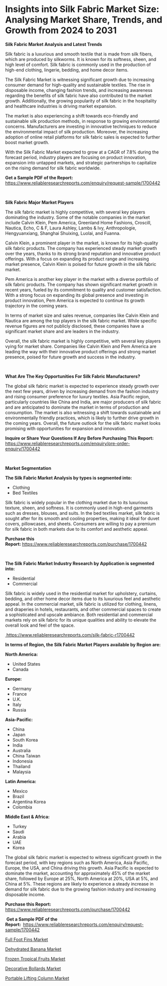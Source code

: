 <p><h1>Insights into Silk Fabric Market Size: Analysing Market Share, Trends, and Growth from 2024 to 2031</h1></p><p><strong>Silk Fabric Market Analysis and Latest Trends</strong></p>
<p><p>Silk fabric is a luxurious and smooth textile that is made from silk fibers, which are produced by silkworms. It is known for its softness, sheen, and high level of comfort. Silk fabric is commonly used in the production of high-end clothing, lingerie, bedding, and home decor items.</p><p>The Silk Fabric Market is witnessing significant growth due to increasing consumer demand for high-quality and sustainable textiles. The rise in disposable income, changing fashion trends, and increasing awareness regarding the benefits of silk fabric have also contributed to the market growth. Additionally, the growing popularity of silk fabric in the hospitality and healthcare industries is driving market expansion.</p><p>The market is also experiencing a shift towards eco-friendly and sustainable silk production methods, in response to growing environmental concerns. Manufacturers are investing in innovative techniques to reduce the environmental impact of silk production. Moreover, the increasing adoption of online retail platforms for silk fabric sales is expected to further boost market growth.</p><p>With the Silk Fabric Market expected to grow at a CAGR of 7.8% during the forecast period, industry players are focusing on product innovation, expansion into untapped markets, and strategic partnerships to capitalize on the rising demand for silk fabric worldwide.</p></p>
<p><strong>Get a Sample PDF of the Report:&nbsp;</strong> <a href="https://www.reliableresearchreports.com/enquiry/request-sample/1700442">https://www.reliableresearchreports.com/enquiry/request-sample/1700442</a></p>
<p>&nbsp;</p>
<p><strong>Silk Fabric Major Market Players</strong></p>
<p><p>The silk fabric market is highly competitive, with several key players dominating the industry. Some of the notable companies in the market include Calvin Klein, Pem America, Greenland Home Fashions, Croscill, Nautica, Echo, C & F, Laura Ashley, Lambs & Ivy, Anthropologie, Hengyuanxiang, Shanghai Shuixing, Luolai, and Fuanna.</p><p>Calvin Klein, a prominent player in the market, is known for its high-quality silk fabric products. The company has experienced steady market growth over the years, thanks to its strong brand reputation and innovative product offerings. With a focus on expanding its product range and increasing market presence, Calvin Klein is poised for future growth in the silk fabric market.</p><p>Pem America is another key player in the market with a diverse portfolio of silk fabric products. The company has shown significant market growth in recent years, fueled by its commitment to quality and customer satisfaction. With a strong focus on expanding its global presence and investing in product innovation, Pem America is expected to continue its growth trajectory in the coming years.</p><p>In terms of market size and sales revenue, companies like Calvin Klein and Nautica are among the top players in the silk fabric market. While specific revenue figures are not publicly disclosed, these companies have a significant market share and are leaders in the industry.</p><p>Overall, the silk fabric market is highly competitive, with several key players vying for market share. Companies like Calvin Klein and Pem America are leading the way with their innovative product offerings and strong market presence, poised for future growth and success in the industry.</p></p>
<p>&nbsp;</p>
<p><strong>What Are The Key Opportunities For Silk Fabric Manufacturers?</strong></p>
<p><p>The global silk fabric market is expected to experience steady growth over the next few years, driven by increasing demand from the fashion industry and rising consumer preference for luxury textiles. Asia Pacific region, particularly countries like China and India, are major producers of silk fabric and are anticipated to dominate the market in terms of production and consumption. The market is also witnessing a shift towards sustainable and environmentally friendly practices, which is likely to further drive growth in the coming years. Overall, the future outlook for the silk fabric market looks promising with opportunities for expansion and innovation.</p></p>
<p><strong>Inquire or Share Your Questions If Any Before Purchasing This Report:</strong> <a href="https://www.reliableresearchreports.com/enquiry/pre-order-enquiry/1700442">https://www.reliableresearchreports.com/enquiry/pre-order-enquiry/1700442</a></p>
<p>&nbsp;</p>
<p><strong>Market Segmentation</strong></p>
<p><strong>The Silk Fabric Market Analysis by types is segmented into:</strong></p>
<p><ul><li>Clothing</li><li>Bed Textiles</li></ul></p>
<p><p>Silk fabric is widely popular in the clothing market due to its luxurious texture, sheen, and softness. It is commonly used in high-end garments such as dresses, blouses, and suits. In the bed textiles market, silk fabric is sought after for its smooth and cooling properties, making it ideal for duvet covers, pillowcases, and sheets. Consumers are willing to pay a premium for silk fabric in both markets due to its comfort and aesthetic appeal.</p></p>
<p><strong>Purchase this Report:&nbsp;</strong><a href="https://www.reliableresearchreports.com/purchase/1700442">https://www.reliableresearchreports.com/purchase/1700442</a></p>
<p>&nbsp;</p>
<p><strong>The Silk Fabric Market Industry Research by Application is segmented into:</strong></p>
<p><ul><li>Residential</li><li>Commercial</li></ul></p>
<p><p>Silk fabric is widely used in the residential market for upholstery, curtains, bedding, and other home decor items due to its luxurious feel and aesthetic appeal. In the commercial market, silk fabric is utilized for clothing, linens, and draperies in hotels, restaurants, and other commercial spaces to create a sophisticated and upscale ambiance. Both residential and commercial markets rely on silk fabric for its unique qualities and ability to elevate the overall look and feel of the space.</p></p>
<p><a href="https://www.reliableresearchreports.com/silk-fabric-r1700442">&nbsp;https://www.reliableresearchreports.com/silk-fabric-r1700442</a></p>
<p><strong>In terms of Region, the Silk Fabric Market Players available by Region are:</strong></p>
<p>
    <p> <strong> North America: </strong>
        <ul>
            <li>United States</li>
            <li>Canada</li>
        </ul>
        </p> 
    <p> <strong> Europe: </strong>
        <ul>
            <li>Germany</li>
            <li>France</li>
            <li>U.K.</li>
            <li>Italy</li>
            <li>Russia</li>
        </ul>
        </p> 
    <p> <strong> Asia-Pacific: </strong>
        <ul>
            <li>China</li>
            <li>Japan</li>
            <li>South Korea</li>
            <li>India</li>
            <li>Australia</li>
            <li>China Taiwan</li>
            <li>Indonesia</li>
            <li>Thailand</li>
            <li>Malaysia</li>
        </ul>
        </p> 
    <p> <strong> Latin America: </strong>
        <ul>
            <li>Mexico</li>
            <li>Brazil</li>
            <li>Argentina Korea</li>
            <li>Colombia</li>
        </ul>
        </p> 
    <p> <strong> Middle East & Africa: </strong>
        <ul>
            <li>Turkey</li>
            <li>Saudi</li>
            <li>Arabia</li>
            <li>UAE</li>
            <li>Korea</li>
        </ul>
    </p>
    </p>
<p><p>The global silk fabric market is expected to witness significant growth in the forecast period, with key regions such as North America, Asia Pacific, Europe, the USA, and China driving this growth. Asia Pacific is expected to dominate the market, accounting for approximately 45% of the market share, followed by Europe at 25%, North America at 20%, USA at 5%, and China at 5%. These regions are likely to experience a steady increase in demand for silk fabric due to the growing fashion industry and increasing disposable income.</p></p>
<p><strong>Purchase this Report: </strong><a href="https://www.reliableresearchreports.com/purchase/1700442">https://www.reliableresearchreports.com/purchase/1700442</a></p>
<p>&nbsp;<strong>Get a Sample PDF of the Report:&nbsp;&nbsp;</strong><a href="https://www.reliableresearchreports.com/enquiry/request-sample/1700442">https://www.reliableresearchreports.com/enquiry/request-sample/1700442</a></p>
<p><strong></strong></p>
<p><p><a href="https://issuu.com/reportprime-2/docs/full-foot-fins-market-size-2030.pptx">Full Foot Fins Market</a></p><p><a href="https://www.linkedin.com/pulse/dehydrated-banana-market-size-outlook-forecast-2024-2031-brainvyze-qxplf?trackingId=ZtuaUZvApEgwCYfziv1n0w%3D%3D">Dehydrated Banana Market</a></p><p><a href="https://www.linkedin.com/pulse/frozen-tropical-fruits-market-exploring-share-trends-future-8ylyf?trackingId=vc3DY7ACW3jqJIiLDv2mpQ%3D%3D">Frozen Tropical Fruits Market</a></p><p><a href="https://github.com/bmorecock/Market-Research-Report-List-3/blob/main/decorative-bollards-market.md">Decorative Bollards Market</a></p><p><a href="https://github.com/Krish2023na/Market-Research-Report-List-4/blob/main/portable-lifting-column-market.md">Portable Lifting Column Market</a></p></p>